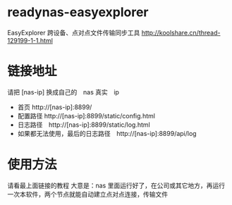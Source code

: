 # readynas-easyexplorer
EasyExplorer 跨设备、点对点文件传输同步工具 http://koolshare.cn/thread-129199-1-1.html
# 链接地址
请把 [nas-ip] 换成自己的　nas 真实　ip

* 首页 http://[nas-ip]:8899/
* 配置路径 http://[nas-ip]:8899/static/config.html
* 日志路径　http://[nas-ip]:8899/static/log.html
* 如果都无法使用，最后的日志路径　http://[nas-ip]:8899/api/log

# 使用方法
请看最上面链接的教程
大意是：nas 里面运行好了，在公司或其它地方，再运行一次本软件，两个节点就能自动建立点对点连接，传输文件　
